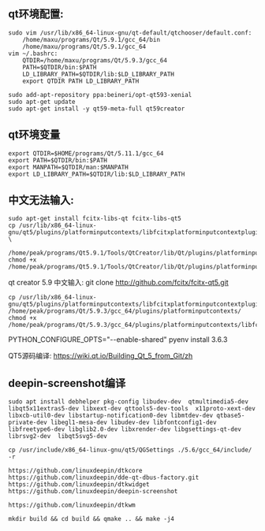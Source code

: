 ## qt环境配置:
    sudo vim /usr/lib/x86_64-linux-gnu/qt-default/qtchooser/default.conf:
        /home/maxu/programs/Qt/5.9.1/gcc_64/bin
        /home/maxu/programs/Qt/5.9.1/gcc_64
    vim ~/.bashrc:
        QTDIR=/home/maxu/programs/Qt/5.9.3/gcc_64
        PATH=$QTDIR/bin:$PATH
        LD_LIBRARY_PATH=$QTDIR/lib:$LD_LIBRARY_PATH
        export QTDIR PATH LD_LIBRARY_PATH

    sudo add-apt-repository ppa:beineri/opt-qt593-xenial
    sudo apt-get update
    sudo apt-get install -y qt59-meta-full qt59creator

## qt环境变量
    export QTDIR=$HOME/programs/Qt/5.11.1/gcc_64
    export PATH=$QTDIR/bin:$PATH
    export MANPATH=$QTDIR/man:$MANPATH
    export LD_LIBRARY_PATH=$QTDIR/lib:$LD_LIBRARY_PATH

## 中文无法输入:
    sudo apt-get install fcitx-libs-qt fcitx-libs-qt5
    cp /usr/lib/x86_64-linux-gnu/qt5/plugins/platforminputcontexts/libfcitxplatforminputcontextplugin.so \
        /home/peak/programs/Qt5.9.1/Tools/QtCreator/lib/Qt/plugins/platforminputcontexts
    chmod +x /home/peak/programs/Qt5.9.1/Tools/QtCreator/lib/Qt/plugins/platforminputcontexts/libfcitxplatforminputcontextplugin.so

qt creator 5.9 中文输入:
    git clone http://github.com/fcitx/fcitx-qt5.git

    cp /usr/lib/x86_64-linux-gnu/qt5/plugins/platforminputcontexts/libfcitxplatforminputcontextplugin.so /home/peak/programs/Qt/5.9.3/gcc_64/plugins/platforminputcontexts/
    chmod +x /home/peak/programs/Qt/5.9.3/gcc_64/plugins/platforminputcontexts/libfcitxplatforminputcontextplugin.so


PYTHON_CONFIGURE_OPTS="--enable-shared" pyenv install 3.6.3


QT5源码编译:
    https://wiki.qt.io/Building_Qt_5_from_Git/zh


## deepin-screenshot编译
    sudo apt install debhelper pkg-config libudev-dev  qtmultimedia5-dev libqt5x11extras5-dev libxext-dev qttools5-dev-tools  x11proto-xext-dev libxcb-util0-dev libstartup-notification0-dev libmtdev-dev qtbase5-private-dev libegl1-mesa-dev libudev-dev libfontconfig1-dev libfreetype6-dev libglib2.0-dev libxrender-dev libgsettings-qt-dev librsvg2-dev  libqt5svg5-dev

    cp /usr/include/x86_64-linux-gnu/qt5/QGSettings ./5.6/gcc_64/include/ -r

    https://github.com/linuxdeepin/dtkcore
    https://github.com/linuxdeepin/dde-qt-dbus-factory.git
    https://github.com/linuxdeepin/dtkwidget
    https://github.com/linuxdeepin/deepin-screenshot

    https://github.com/linuxdeepin/dtkwm

    mkdir build && cd build && qmake .. && make -j4
